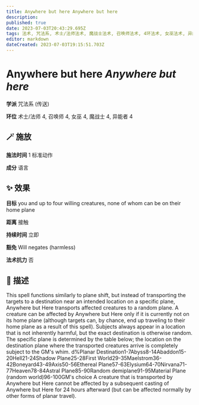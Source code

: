 ```yaml
---
title: Anywhere but here Anywhere but here
description: 
published: true
date: 2023-07-03T20:43:29.695Z
tags: 法术, 咒法系, 术士/法师法术, 魔战士法术, 召唤师法术, 4环法术, 女巫法术, 异能者法术, 传送
editor: markdown
dateCreated: 2023-07-03T19:15:51.703Z
---
```


# **Anywhere but here** *Anywhere but here*

**学派** 咒法系 (传送) 

**环位** 术士/法师 4, 召唤师 4, 女巫 4, 魔战士 4, 异能者 4

## 🪄 施放

**施法时间** 1 标准动作

**成分** 语言

## ✨ 效果 

**目标** you and up to four willing creatures, none of whom can be on their home plane 

**距离** 接触  

**持续时间** 立即 

**豁免** Will negates (harmless)

**法术抗力** 否

## 📖 描述

This spell functions similarly to plane shift, but instead of transporting the targets to a destination near an intended location on a specific plane, Anywhere but Here transports affected creatures to a random plane. A creature can be affected by Anywhere but Here only if it is currently not on its home plane (although targets can, by chance, end up traveling to their home plane as a result of this spell). Subjects always appear in a location that is not inherently harmful, but the exact destination is otherwise random. The specific plane is determined by the table below; the location on the destination plane where the transported creatures arrive is completely subject to the GM's whim.     d%Planar Destination1-7Abyss8-14Abaddon15-20Hell21-24Shadow Plane25-28First World29-35Maelstrom36-42Boneyard43-49Axis50-56Ethereal Plane57-63Elysium64-70Nirvana71-77Heaven78-84Astral Plane85-90Random demiplane91-95Material Plane (random world)96-100GM's choice   A creature that is transported by Anywhere but Here cannot be affected by a subsequent casting of Anywhere but Here for 24 hours afterward (but can be affected normally by other forms of planar travel).
    